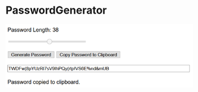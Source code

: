 # PasswordGenerator
![PasswordGenerator Screenshot](https://raw.githubusercontent.com/DanielJPiazza/PasswordGenerator/main/screenshots/passwordgenerator.png)
